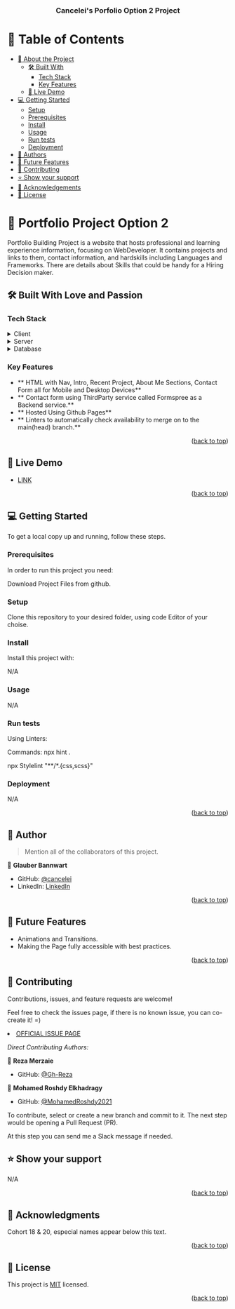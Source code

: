 <a name="readme-top"></a>

<div align="center">
  <!-- You are encouraged to replace this logo with your own! Otherwise you can also remove it. -->
  <h3><b>Cancelei's Porfolio Option 2 Project</b></h3>

</div>

# 📗 Table of Contents

- [📖 About the Project](#about-project)
  - [🛠 Built With](#built-with)
    - [Tech Stack](#tech-stack)
    - [Key Features](#key-features)
  - [🚀 Live Demo](#live-demo)
- [💻 Getting Started](#getting-started)
  - [Setup](#setup)
  - [Prerequisites](#prerequisites)
  - [Install](#install)
  - [Usage](#usage)
  - [Run tests](#run-tests)
  - [Deployment](#triangular_flag_on_post-deployment)
- [👥 Authors](#authors)
- [🔭 Future Features](#future-features)
- [🤝 Contributing](#contributing)
- [⭐️ Show your support](#support)
- [🙏 Acknowledgements](#acknowledgements)
- [📝 License](#license)

# 📖 Portfolio Project Option 2<a name="about-project"></a>


Portfolio Building Project is a website that hosts professional and learning experience information, focusing on WebDeveloper. It contains projects and links to them, contact information, and hardskills including Languages and Frameworks. There are details about Skills that could be handy for a Hiring Decision maker.

## 🛠 Built With Love and Passion<a name="built-with"></a>

### Tech Stack <a name="tech-stack"></a>

<details>
  <summary>Client</summary>
  <ul>
    <li><a href="https://html.com/">HTML</a></li>
  </ul>
</details>

<details>
  <summary>Server</summary>
  <ul>
    <li>N/A</li>
  </ul>
</details>

<details>
<summary>Database</summary>
  <ul>
    <li>N/A</li>
  </ul>
</details>

### Key Features <a name="key-features"></a>

- ** HTML with Nav, Intro, Recent Project, About Me Sections, Contact Form all for Mobile and Desktop Devices**
- ** Contact form using ThirdParty service called Formspree as a Backend service.**
- ** Hosted Using Github Pages**
- ** Linters to automatically check availability to merge on to the main(head) branch.**

<p align="right">(<a href="#readme-top">back to top</a>)</p>

## 🚀 Live Demo <a name="live-demo"></a>

- [LINK](https://cancelei.github.io/Portfolio-Option-2/)

<p align="right">(<a href="#readme-top">back to top</a>)</p>

## 💻 Getting Started <a name="getting-started"></a>

To get a local copy up and running, follow these steps.

### Prerequisites

In order to run this project you need:

Download Project Files from github.

### Setup

Clone this repository to your desired folder, using code Editor of your choise.

### Install

Install this project with:

N/A

### Usage

N/A

### Run tests

Using Linters:

Commands: npx hint . 

npx Stylelint "**/*.{css,scss}"

### Deployment

N/A

<p align="right">(<a href="#readme-top">back to top</a>)</p>

## 👥 Author <a name="authors"></a>

> Mention all of the collaborators of this project.

👤 **Glauber Bannwart**

- GitHub: [@cancelei](https://github.com/cancelei)
- LinkedIn: [LinkedIn](https://linkedin.com/in/gbannwart)

<p align="right">(<a href="#readme-top">back to top</a>)</p>

<!-- FUTURE FEATURES -->

## 🔭 Future Features <a name="future-features"></a>

- Animations and Transitions.
- Making the Page fully accessible with best practices.

<p align="right">(<a href="#readme-top">back to top</a>)</p>

## 🤝 Contributing <a name="contributing"></a>

Contributions, issues, and feature requests are welcome!

Feel free to check the issues page, if there is no known issue, you can co-create it! =)

<li><a href="https://github.com/cancelei/Portfolio-Option-2/issues">OFFICIAL ISSUE PAGE</a></li>

*Direct Contributing Authors:*

👤 **Reza Merzaie**

- GitHub: [@Gh-Reza](https://github.com/Gh-Rezae)


👤 **Mohamed Roshdy Elkhadragy**

- GitHub: [@MohamedRoshdy2021](https://github.com/MohamedRoshdy2021)


To contribute, select or create a new branch and commit to it. The next step would be opening a Pull Request (PR).

At this step you can send me a Slack message if needed.

## ⭐️ Show your support <a name="support"></a>

N/A

<p align="right">(<a href="#readme-top">back to top</a>)</p>


## 🙏 Acknowledgments <a name="acknowledgements"></a>

Cohort 18 & 20, especial names appear below this text.

<!-- ## ❓ FAQ (OPTIONAL) <a name="faq"></a>

> N/A -->

<p align="right">(<a href="#readme-top">back to top</a>)</p>

## 📝 License <a name="license"></a>

This project is [MIT](./MIT.md) licensed.

<p align="right">(<a href="#readme-top">back to top</a>)</p>
